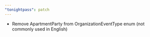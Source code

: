 ```yaml
---
"tonightpass": patch
---
```


- Remove ApartmentParty from OrganizationEventType enum (not commonly used in English)